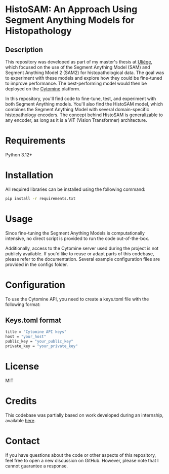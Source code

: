 # HistoSAM: An Approach Using Segment Anything Models for Histopathology

## Description
This repository was developed as part of my master's thesis at [Uliège](https://www.uliege.be/cms/c_8699436/en/uliege), which focused on the use of the Segment Anything Model (SAM) and Segment Anything Model 2 (SAM2) for histopathological data. The goal was to experiment with these models and explore how they could be fine-tuned to improve performance. The best-performing model would then be deployed on the [Cytomine](https://uliege.cytomine.org/) platform.

In this repository, you'll find code to fine-tune, test, and experiment with both Segment Anything models. You'll also find the HistoSAM model, which combines the Segment Anything Model with several domain-specific histopathology encoders. The concept behind HistoSAM is generalizable to any encoder, as long as it is a ViT (Vision Transformer) architecture.

# Requirements
Python 3.12+

# Installation
All required libraries can be installed using the following command:
```bash
pip install -r requirements.txt
```

# Usage
Since fine-tuning the Segment Anything Models is computationally intensive, no direct script is provided to run the code out-of-the-box.

Additionally, access to the Cytomine server used during the project is not publicly available. If you'd like to reuse or adapt parts of this codebase, please refer to the documentation. Several example configuration files are provided in the configs folder.

# Configuration
To use the Cytomine API, you need to create a keys.toml file with the following format:

## Keys.toml format

```bash
title = "Cytomine API keys"
host = "your_host"
public_key = "your_public_key"
private_key = "your_private_key"
```

# License
MIT

# Credits
This codebase was partially based on work developed during an internship, available [here](https://github.com/NoeGille/SAMSAM).

# Contact
If you have questions about the code or other aspects of this repository, feel free to open a new discussion on GitHub. However, please note that I cannot guarantee a response.